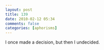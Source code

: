 ```yaml
---
layout: post
title: 139
date: 2010-02-12 05:34
comments: false
categories: [aphorisms]
---
```


I once made a decision, but then I undecided.
